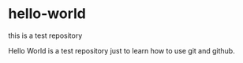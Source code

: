 # hello-world
this is a test repository

Hello World is a test repository just to learn how to use git and github.
